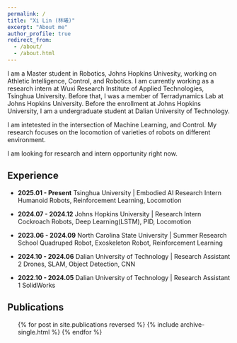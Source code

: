 ```yaml
---
permalink: /
title: "Xi Lin (林曦)"
excerpt: "About me"
author_profile: true
redirect_from: 
  - /about/
  - /about.html
---
```


I am a Master student in Robotics, Johns Hopkins Univesity, working on Athletic Intelligence, Control, and Robotics. I am currently working as a research intern at Wuxi Research Institute of Applied Technologies, Tsinghua University. Before that, I was a member of Terradynamics Lab at Johns Hopkins University. Before the enrollment at Johns Hopkins University, I am a undergraduate student at Dalian University of Technology.

I am intetested in the intersection of Machine Learning, and Control. My research focuses on the locomotion of varieties of robots on different environment.

I am looking for research and intern opportunity right now.

## Experience

- **2025.01 - Present** Tsinghua University | Embodied AI Research Intern
Humanoid Robots, Reinforcement Learning, Locomotion

- **2024.07 - 2024.12** Johns Hopkins University | Research Intern
Cockroach Robots, Deep Learning(LSTM), PID, Locomotion

- **2023.06 - 2024.09** North Carolina State University | Summer Research School
Quadruped Robot, Exoskeleton Robot, Reinforcement Learning

- **2024.10 - 2024.06** Dalian University of Technology | Research Assistant 2
Drones, SLAM, Object Detection, CNN

- **2022.10 - 2024.05** Dalian University of Technology | Research Assistant 1
SolidWorks

## Publications

  <ul>{% for post in site.publications reversed %}
    {% include archive-single.html %}
  {% endfor %}</ul>
